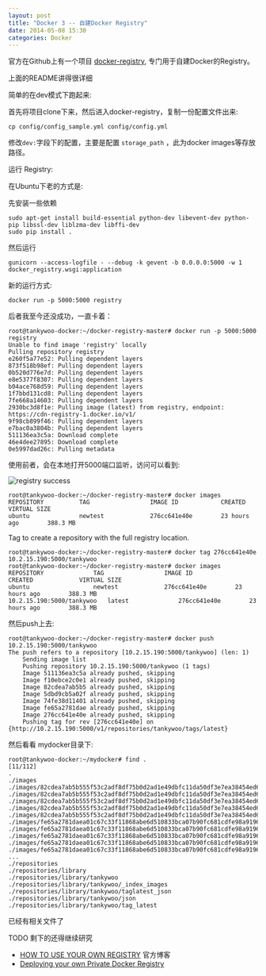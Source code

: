 ```yaml
---
layout: post
title: "Docker 3 -- 自建Docker Registry"
date: 2014-05-08 15:30
categories: Docker
---
```


官方在Github上有一个项目 [docker-registry](https://github.com/dotcloud/docker-registry), 专门用于自建Docker的Registry。

上面的README讲得很详细

简单的在dev模式下跑起来:

首先将项目clone下来，然后进入docker-registry，复制一份配置文件出来:

	cp config/config_sample.yml config/config.yml

修改`dev:`字段下的配置，主要是配置 `storage_path` ，此为docker images等存放路径。

运行 Registry:

在Ubuntu下老的方式是:

先安装一些依赖

	sudo apt-get install build-essential python-dev libevent-dev python-pip libssl-dev liblzma-dev libffi-dev
	sudo pip install .

然后运行

	gunicorn --access-logfile - --debug -k gevent -b 0.0.0.0:5000 -w 1 docker_registry.wsgi:application

新的运行方式:

	docker run -p 5000:5000 registry

后者我至今还没成功，一直卡着：

	root@tankywoo-docker:~/docker-registry-master# docker run -p 5000:5000 registry
	Unable to find image 'registry' locally
	Pulling repository registry
	e260f5a77e52: Pulling dependent layers
	873f518b98ef: Pulling dependent layers
	0b520d776e7d: Pulling dependent layers
	e8e5377f8307: Pulling dependent layers
	b04ace768d59: Pulling dependent layers
	1f7bbd131cd8: Pulling dependent layers
	7fe668a14603: Pulling dependent layers
	2930bc3d8f1e: Pulling image (latest) from registry, endpoint: https://cdn-registry-1.docker.io/v1/
	9f98cb899f46: Pulling dependent layers
	e7bac0a3804b: Pulling dependent layers
	511136ea3c5a: Download complete
	46e4dee27895: Download complete
	0e5997dad26c: Pulling metadata

使用前者，会在本地打开5000端口监听，访问可以看到:

![registry success](http://tankywoo-wb.b0.upaiyun.com/docker-registry.png!small)

	root@tankywoo-docker:~/docker-registry-master# docker images
	REPOSITORY          TAG                 IMAGE ID            CREATED             VIRTUAL SIZE
	ubuntu              newtest             276cc641e40e        23 hours ago        388.3 MB

Tag to create a repository with the full registry location.

	root@tankywoo-docker:~/docker-registry-master# docker tag 276cc641e40e 10.2.15.190:5000/tankywoo
	root@tankywoo-docker:~/docker-registry-master# docker images
	REPOSITORY              TAG                 IMAGE ID            CREATED             VIRTUAL SIZE
	ubuntu                  newtest             276cc641e40e        23 hours ago        388.3 MB
	10.2.15.190:5000/tankywoo   latest              276cc641e40e        23 hours ago        388.3 MB

然后push上去:

	root@tankywoo-docker:~/docker-registry-master# docker push 10.2.15.190:5000/tankywoo
	The push refers to a repository [10.2.15.190:5000/tankywoo] (len: 1)
		Sending image list
		Pushing repository 10.2.15.190:5000/tankywoo (1 tags)
		Image 511136ea3c5a already pushed, skipping
		Image f10ebce2c0e1 already pushed, skipping
		Image 82cdea7ab5b5 already pushed, skipping
		Image 5dbd9cb5a02f already pushed, skipping
		Image 74fe38d11401 already pushed, skipping
		Image fe65a2781dae already pushed, skipping
		Image 276cc641e40e already pushed, skipping
		Pushing tag for rev [276cc641e40e] on {http://10.2.15.190:5000/v1/repositories/tankywoo/tags/latest}

然后看看 mydocker目录下:

	root@tankywoo-docker:~/mydocker# find .                               [11/112]
	.
	./images
	./images/82cdea7ab5b555f53c2adf8df75b0d2ad1e49dbfc11da50df3e7ea38454ed606
	./images/82cdea7ab5b555f53c2adf8df75b0d2ad1e49dbfc11da50df3e7ea38454ed606/ancestry
	./images/82cdea7ab5b555f53c2adf8df75b0d2ad1e49dbfc11da50df3e7ea38454ed606/_checksum
	./images/82cdea7ab5b555f53c2adf8df75b0d2ad1e49dbfc11da50df3e7ea38454ed606/layer
	./images/82cdea7ab5b555f53c2adf8df75b0d2ad1e49dbfc11da50df3e7ea38454ed606/json
	./images/fe65a2781daea01c67c33f11868abe6d510833bca07b90fc681cdfe98a9196ac
	./images/fe65a2781daea01c67c33f11868abe6d510833bca07b90fc681cdfe98a9196ac/ancestry
	./images/fe65a2781daea01c67c33f11868abe6d510833bca07b90fc681cdfe98a9196ac/_checksum
	./images/fe65a2781daea01c67c33f11868abe6d510833bca07b90fc681cdfe98a9196ac/layer
	./images/fe65a2781daea01c67c33f11868abe6d510833bca07b90fc681cdfe98a9196ac/json
	...
	./repositories
	./repositories/library
	./repositories/library/tankywoo
	./repositories/library/tankywoo/_index_images
	./repositories/library/tankywoo/taglatest_json
	./repositories/library/tankywoo/json
	./repositories/library/tankywoo/tag_latest

已经有相关文件了

TODO 剩下的还得继续研究

* [HOW TO USE YOUR OWN REGISTRY](http://blog.docker.io/2013/07/how-to-use-your-own-registry/) 官方博客
* [Deploying your own Private Docker Registry](http://www.activestate.com/blog/2014/01/deploying-your-own-private-docker-registry)

